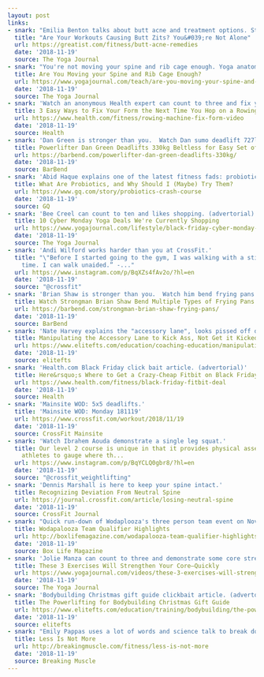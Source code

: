 ```yaml
---
layout: post
links:
- snark: "Emilia Benton talks about butt acne and treatment options. Step 1: wash your ass."
  title: "Are Your Workouts Causing Butt Zits? You&#039;re Not Alone"
  url: https://greatist.com/fitness/butt-acne-remedies
  date: '2018-11-19'
  source: The Yoga Journal
- snark: "You're not moving your spine and rib cage enough. Yoga anatomy lesson."
  title: Are You Moving your Spine and Rib Cage Enough?
  url: https://www.yogajournal.com/teach/are-you-moving-your-spine-and-rib-cage-enough
  date: '2018-11-19'
  source: The Yoga Journal
- snark: 'Watch an anonymous Health expert can count to three and fix your sh1tty rowing form.'
  title: 3 Easy Ways to Fix Your Form the Next Time You Hop on a Rowing Machine
  url: https://www.health.com/fitness/rowing-machine-fix-form-video
  date: '2018-11-19'
  source: Health
- snark: 'Dan Green is stronger than you.  Watch Dan sumo deadlift 727lbs 7 times.'
  title: Powerlifter Dan Green Deadlifts 330kg Beltless for Easy Set of 7
  url: https://barbend.com/powerlifter-dan-green-deadlifts-330kg/
  date: '2018-11-19'
  source: BarBend
- snark: 'Abid Haque explains one of the latest fitness fads: probiotics. Yummy bacteria.'
  title: What Are Probiotics, and Why Should I (Maybe) Try Them?
  url: https://www.gq.com/story/probiotics-crash-course
  date: '2018-11-19'
  source: GQ
- snark: 'Bee Creel can count to ten and likes shopping. (advertorial)'
  title: 10 Cyber Monday Yoga Deals We're Currently Shopping
  url: https://www.yogajournal.com/lifestyle/black-friday-cyber-monday-yoga-deals
  date: '2018-11-19'
  source: The Yoga Journal
- snark: 'Andi Wilford works harder than you at CrossFit.'
  title: "\"Before I started going to the gym, I was walking with a stick all the
    time. I can walk unaided.” -..."
  url: https://www.instagram.com/p/BqXZs4fAv2o/?hl=en
  date: '2018-11-19'
  source: "@crossfit"
- snark: 'Brian Shaw is stronger than you.  Watch him bend frying pans for fun and sport?'
  title: Watch Strongman Brian Shaw Bend Multiple Types of Frying Pans
  url: https://barbend.com/strongman-brian-shaw-frying-pans/
  date: '2018-11-19'
  source: BarBend
- snark: 'Nate Harvey explains the "accessory lane", looks pissed off doing it.'
  title: Manipulating the Accessory Lane to Kick Ass, Not Get it Kicked
  url: https://www.elitefts.com/education/coaching-education/manipulating-the-accessory-lane-to-kick-ass-not-get-it-kicked/
  date: '2018-11-19'
  source: elitefts
- snark: 'Health.com Black Friday click bait article. (advertorial)'
  title: Here&rsquo;s Where to Get a Crazy-Cheap Fitbit on Black Friday
  url: https://www.health.com/fitness/black-friday-fitbit-deal
  date: '2018-11-19'
  source: Health
- snark: 'Mainsite WOD: 5x5 deadlifts.'
  title: 'Mainsite WOD: Monday 181119'
  url: https://www.crossfit.com/workout/2018/11/19
  date: '2018-11-19'
  source: CrossFit Mainsite
- snark: 'Watch Ibrahem Aouda demonstrate a single leg squat.'
  title: Our level 2 course is unique in that it provides physical assessments for
    athletes to gauge where th...
  url: https://www.instagram.com/p/BqYCLQ0gbr8/?hl=en
  date: '2018-11-19'
  source: "@crossfit_weightlifting"
- snark: 'Dennis Marshall is here to keep your spine intact.'
  title: Recognizing Deviation From Neutral Spine
  url: https://journal.crossfit.com/article/losing-neutral-spine
  date: '2018-11-19'
  source: CrossFit Journal
- snark: "Quick run-down of Wodaplooza's three person team event on November 12th." 
  title: Wodapalooza Team Qualifier Highlights
  url: http://boxlifemagazine.com/wodapalooza-team-qualifier-highlights/
  date: '2018-11-19'
  source: Box Life Magazine
- snark: 'Jolie Manza can count to three and demonstrate some core strengthening exercises.'
  title: These 3 Exercises Will Strengthen Your Core—Quickly
  url: https://www.yogajournal.com/videos/these-3-exercises-will-strengthen-your-core-quickly
  date: '2018-11-19'
  source: The Yoga Journal
- snark: 'Bodybuilding Christmas gift guide clickbait article. (advertorial)'
  title: The Powerlifting for Bodybuilding Christmas Gift Guide
  url: https://www.elitefts.com/education/training/bodybuilding/the-powerlifting-for-bodybuilding-christmas-gift-guide/
  date: '2018-11-19'
  source: elitefts
- snark: "Emily Pappas uses a lot of words and science talk to break down the dos and dont's of training frequency."
  title: Less Is Not More
  url: http://breakingmuscle.com/fitness/less-is-not-more
  date: '2018-11-19'
  source: Breaking Muscle
---
```


